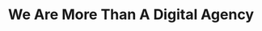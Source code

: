 ---
title: "We Are More Than A Digital Agency"
draft: false
# page title background image
bg_image: "images/backgrounds/about-page.jpg"
# about image
image: "images/about/about2.jpg"
# meta description
description : "this is meta description"


##################### call to action text ########################################
cta:
  enable : true
  title : "Why Boonze? <br> Reduce The Time, Reduce The Cost, Improve The Quality"


##################### about us ########################################
about_us:
  enable: true

  # conduct files
  code_of_conduct: "conducts/Boonze Media Solutions-Code of Conduct-I-V 1_2.pdf"
  code_of_business_conduct: "conducts/Boonze Media Solutions-Code of Business Conduct-I-V 1_1.pdf"

  # content supports markdown, make sure to give enough space, otherwise markdown will not work properly
  content : "
  ## About Us

  Since 2005, Boonze has developed one of the most comprehensive services available in the Search Engine Marketing (SEM) industry today, addressing all aspects of an SEM campaign, not merely key word searches, thereby streamlining and improving the entire process. Boonze's experience and knowledge is just one reason our client list continues to grow and our retention rate is so high.

  <br><br>

  Boonze brings strategic, measurable marketing insight and services to SEM. The company provides comprehensive, performance-driven keyword marketing services and tools for clients who demand accountability, efficiency and predictability in their search engine marketing campaigns.

  <br><br>

  Boonze offers customers a unique combination of technology, consulting and research designed to optimize Search Engine Marketing programs and increase on-line advertising conversion rates.

  <br><br>

  Our services and solutions are designed for corporate marketing executives and advertising and marketing agency professionals who want to strategically design, manage and initiate SEM campaigns more effectively with more predictable results. Boonze helps advertising firms leverage their search activities and expand their offerings to clients."


##################### who_we_are ########################################
who_we_are:
  enable: true
  image : "images/about/about2.jpg"
  # content supports markdown, make sure to give enough space, otherwise markdown will not work properly
  content : "
  ## Who we are?

  * One of the first SEM agencies in India, Boonze was founded in 2005.
  
  * Extensive experience across ad networks and platforms including Google, Bing, Gemini (Yahoo!)
  
  * Amazon, Facebook, and many 3rd-party ads management platforms.
  
  * Extensive experience managing and optimizing a large volume of advertisers
  
  * Extensive experience managing advertisers across budgets and objectives.
  
  * Extensive experience managing advertisers from various verticals"


##################### primary_focus ########################################
primary_focus:
  enable: true
  image : "images/about/about.webp"
  # content supports markdown, make sure to give enough space, otherwise markdown will not work properly
  content : "
  ## Primary Focus

  * Maximize value for our clients

  * Provide quality service and insightful expertise

  * Open communications and full operational transparency

  * Establish long and lasting business relationships"


##################### our_advantages ########################################
our_advantages:
  enable: true
  image : "images/about/about.jpg"
  # content supports markdown, make sure to give enough space, otherwise markdown will not work properly
  content : "
  ## Our Advantages

  * Maximize value for our clients

  * Provide quality service and insightful expertise

  * Open communications and full operational transparency

  * Establish long and lasting business relationships"


##################### pricing_models ########################################
pricing_models:
  enable: true
  image : "images/about/about2.jpg"
  # content supports markdown, make sure to give enough space, otherwise markdown will not work properly
  content : "
  ## Pricing Models

  * We have a variety of flexible and affordable pricing models. Let’s determine which is best for your business. No strings attached and no long-term contracts.

  * Hourly-Rate Pricing Model - Starting from $16 / hour.

  * Fixed Fee - A dedicated employee who acts as an extension of your business.

  * Project Based Pricing Model.

  * Value Based Pricing Model."
  


#################################### team #############################################
team:
  enable : true
  title : "Meet Our Team"
  team_member:
  # team member loop
  - name : "Renjith Rajan"
    image : "images/team/1-Renjith Rajan.webp" # image should be squre size
    designation : "Founder"
    email : "renjith@boonze.com"
    social:
    - icon : "ti-facebook" # here we use themefy icon pack : https://themify.me/themify-icons
      link : "https://www.facebook.com/renjithpallathrajan/"
      
    - icon : "ti-linkedin" # here we use themefy icon pack : https://themify.me/themify-icons
      link : "https://www.linkedin.com/in/dr-sumitha-renjith-3149745b/"
        
  # team member loop
  - name : "Dr Sumitha Renjith"
    image : "images/team/2-Dr Sumitha Renjith.webp" # image should be squre size
    designation : "Co Founder"
    email : "sumitha@boonze.com"
    social:
    - icon : "ti-facebook" # here we use themefy icon pack : https://themify.me/themify-icons
      link : "https://www.facebook.com/dr.sumitha"
      
    - icon : "ti-linkedin" # here we use themefy icon pack : https://themify.me/themify-icons
      link : "https://www.linkedin.com/in/dr-sumitha-renjith-3149745b/"
        
  # team member loop
  - name : "Saraswathy Vijay"
    image : "images/team/3-Saraswathy Vijay.webp" # image should be squre size
    designation : "Sr.Manager"
    email : "saraswathy@boonze.com"
    social:
    - icon : "ti-facebook" # here we use themefy icon pack : https://themify.me/themify-icons
      link : "https://www.facebook.com/saraswathy.vijay"
      
    - icon : "ti-linkedin" # here we use themefy icon pack : https://themify.me/themify-icons
      link : "https://www.linkedin.com/in/saraswathy-vijay-5b49aa2/"
        
  # team member loop
  - name : "Valantina Vivek"
    image : "images/team/4-Valantina Vivek.webp" # image should be squre size
    designation : "Sr.Manager"
    email : "valantina@boonze.com"
    social:
    - icon : "ti-facebook" # here we use themefy icon pack : https://themify.me/themify-icons
      link : "https://www.facebook.com/valantina.paiva"
      
    - icon : "ti-linkedin" # here we use themefy icon pack : https://themify.me/themify-icons
      link : "https://www.linkedin.com/in/valantina-paiva-52885114/"
        
  # team member loop
  - name : "Rajeshwari Bidari"
    image : "images/team/5-Rajeshwari Bidari.webp" # image should be squre size
    designation : "Sr.Manager"
    email : "rajeshwari@boonze.com"
    social:
    - icon : "ti-facebook" # here we use themefy icon pack : https://themify.me/themify-icons
      link : "https://www.facebook.com/neha.bidari"
      
    - icon : "ti-linkedin" # here we use themefy icon pack : https://themify.me/themify-icons
      link : "https://www.linkedin.com/in/rajeshwari-bidari-b508ab1b/"
        
  # team member loop
  - name : "Vijayalakshmi Mohan"
    image : "images/team/6-Vijayalakshmi Mohan.webp" # image should be squre size
    designation : "Project Manager"
    email : "viji@boonze.com"
    social:
    - icon : "ti-facebook" # here we use themefy icon pack : https://themify.me/themify-icons
      link : "https://www.facebook.com/viji.aravind.94"
      
    - icon : "ti-linkedin" # here we use themefy icon pack : https://themify.me/themify-icons
      link : "https://www.linkedin.com/in/viji-mohan-3924071b/"
        
  # team member loop
  - name : "Rob Peck"
    image : "images/team/7-Rob Peck.webp" # image should be squre size
    designation : "Director of Client Service"
    email : "rob@boonze.com"
    social:
    - icon : "ti-facebook" # here we use themefy icon pack : https://themify.me/themify-icons
      link : "https://www.facebook.com/rob305"
      
    - icon : "ti-linkedin" # here we use themefy icon pack : https://themify.me/themify-icons
      link : "https://www.linkedin.com/in/rob-peck-a137a59/"
        
  # team member loop
  - name : "Rasmi M"
    image : "images/team/8-Rasmi M.webp" # image should be squre size
    designation : "Team Lead - Digital Marketing"
    email : "rasmi@boonze.com"
    social:
    - icon : "ti-facebook" # here we use themefy icon pack : https://themify.me/themify-icons
      link : "https://www.facebook.com/rashmi.manipuzha"
      
    - icon : "ti-linkedin" # here we use themefy icon pack : https://themify.me/themify-icons
      link : "https://www.linkedin.com/in/rasmi-m-673518190/"
        
  # team member loop
  - name : "Bhavani Palanivel"
    image : "images/team/9-Bhavani Palanivel.webp" # image should be squre size
    designation : "Sr.Associate - Digital Marketing"
    email : "bhavani@boonze.com"
    social:
    - icon : "ti-facebook" # here we use themefy icon pack : https://themify.me/themify-icons
      link : "https://www.facebook.com/bhavani.palanivel"
      
    - icon : "ti-linkedin" # here we use themefy icon pack : https://themify.me/themify-icons
      link : "https://www.linkedin.com/in/bhavani-palanivel-2a274420/"
        
  # team member loop
  - name : "Kumudha M"
    image : "images/team/10-Kumudha M.webp" # image should be squre size
    designation : "Sr.Associate - Digital Marketing"
    email : "kumudha@boonze.com"
    social:
    - icon : "ti-facebook" # here we use themefy icon pack : https://themify.me/themify-icons
      link : "https://www.facebook.com/kumudha.m.58"
      
    - icon : "ti-linkedin" # here we use themefy icon pack : https://themify.me/themify-icons
      link : "https://www.linkedin.com/in/kumudha-m-906b331bb/"
        
  # team member loop
  - name : "Rasha Derin"
    image : "images/team/11-Rasha Derin.webp" # image should be squre size
    designation : "Sr.Associate - Digital Marketing"
    email : "rasha@boonze.com"
    social:
    - icon : "ti-facebook" # here we use themefy icon pack : https://themify.me/themify-icons
      link : "https://www.facebook.com/rasha.derin"
      
    - icon : "ti-linkedin" # here we use themefy icon pack : https://themify.me/themify-icons
      link : "https://www.linkedin.com/in/rasha-t-k-9801a073/"

      
   
######################### Clients logo slider ################################
clients_logo:
  enable : true
  # logo comes from "config.toml" file
---